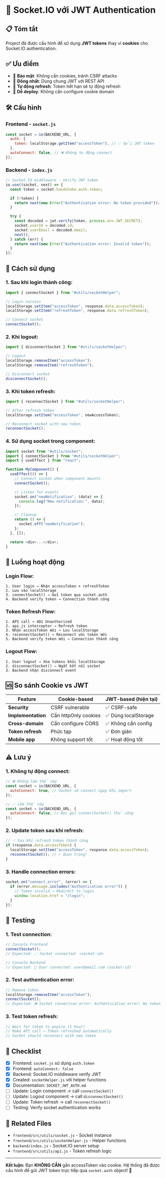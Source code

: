 # 🔌 Socket.IO với JWT Authentication

## 📋 Tóm tắt

Project đã được cấu hình để sử dụng **JWT tokens** thay vì **cookies** cho Socket.IO authentication.

## ✅ Ưu điểm

- 🔐 **Bảo mật**: Không cần cookies, tránh CSRF attacks
- 🎯 **Đồng nhất**: Dùng chung JWT với REST API
- 🔄 **Tự động refresh**: Token hết hạn sẽ tự động refresh
- 🚀 **Dễ deploy**: Không cần configure cookie domain

## 🛠️ Cấu hình

### Frontend - `socket.js`

```javascript
const socket = io(BACKEND_URL, {
  auth: {
    token: localStorage.getItem("accessToken"), // ✅ Gửi JWT token
  },
  autoConnect: false, // ❌ Không tự động connect
});
```

### Backend - `index.js`

```javascript
// Socket.IO middleware - Verify JWT token
io.use((socket, next) => {
  const token = socket.handshake.auth.token;

  if (!token) {
    return next(new Error("Authentication error: No token provided"));
  }

  try {
    const decoded = jwt.verify(token, process.env.JWT_SECRET);
    socket.userId = decoded.id;
    socket.userEmail = decoded.email;
    next();
  } catch (err) {
    return next(new Error("Authentication error: Invalid token"));
  }
});
```

## 📖 Cách sử dụng

### 1. **Sau khi login thành công:**

```javascript
import { connectSocket } from "#utils/socketHelper";

// Login success
localStorage.setItem("accessToken", response.data.accessToken);
localStorage.setItem("refreshToken", response.data.refreshToken);

// Connect socket
connectSocket();
```

### 2. **Khi logout:**

```javascript
import { disconnectSocket } from "#utils/socketHelper";

// Logout
localStorage.removeItem("accessToken");
localStorage.removeItem("refreshToken");

// Disconnect socket
disconnectSocket();
```

### 3. **Khi token refresh:**

```javascript
import { reconnectSocket } from "#utils/socketHelper";

// After refresh token
localStorage.setItem("accessToken", newAccessToken);

// Reconnect socket with new token
reconnectSocket();
```

### 4. **Sử dụng socket trong component:**

```javascript
import socket from "#utils/socket";
import { connectSocket } from "#utils/socketHelper";
import { useEffect } from "react";

function MyComponent() {
  useEffect(() => {
    // Connect socket when component mounts
    connectSocket();

    // Listen for events
    socket.on("newNotification", (data) => {
      console.log("New notification:", data);
    });

    // Cleanup
    return () => {
      socket.off("newNotification");
    };
  }, []);

  return <div>...</div>;
}
```

## 🔄 Luồng hoạt động

### Login Flow:

```
1. User login → Nhận accessToken + refreshToken
2. Lưu vào localStorage
3. connectSocket() → Gửi token qua socket.auth
4. Backend verify token → Connection thành công
```

### Token Refresh Flow:

```
1. API call → 401 Unauthorized
2. api.js interceptor → Refresh token
3. Nhận accessToken mới → Lưu localStorage
4. reconnectSocket() → Reconnect với token mới
5. Backend verify token mới → Connection thành công
```

### Logout Flow:

```
1. User logout → Xóa tokens khỏi localStorage
2. disconnectSocket() → Ngắt kết nối socket
3. Backend nhận disconnect event
```

## 🆚 So sánh Cookie vs JWT

| Feature            | Cookie-based         | JWT-based (hiện tại) |
| ------------------ | -------------------- | -------------------- |
| **Security**       | CSRF vulnerable      | ✅ CSRF-safe         |
| **Implementation** | Cần httpOnly cookies | ✅ Dùng localStorage |
| **Cross-domain**   | Cần configure CORS   | ✅ Không cần config  |
| **Token refresh**  | Phức tạp             | ✅ Đơn giản          |
| **Mobile app**     | Không support tốt    | ✅ Hoạt động tốt     |

## ⚠️ Lưu ý

### 1. **Không tự động connect:**

```javascript
// ❌ Không làm thế này
const socket = io(BACKEND_URL, {
  autoConnect: true, // Socket sẽ connect ngay khi import
});

// ✅ Làm thế này
const socket = io(BACKEND_URL, {
  autoConnect: false, // Đợi gọi connectSocket() thủ công
});
```

### 2. **Update token sau khi refresh:**

```javascript
// ✅ Sau khi refresh token thành công
if (response.data.accessToken) {
  localStorage.setItem("accessToken", response.data.accessToken);
  reconnectSocket(); // ← Quan trọng!
}
```

### 3. **Handle connection errors:**

```javascript
socket.on("connect_error", (error) => {
  if (error.message.includes("Authentication error")) {
    // Token invalid → Redirect to login
    window.location.href = "/login";
  }
});
```

## 🧪 Testing

### 1. **Test connection:**

```javascript
// Console Frontend
connectSocket();
// Expected: ✅ Socket connected: <socket-id>

// Console Backend
// Expected: 🔌 User connected: user@email.com (socket-id)
```

### 2. **Test authentication error:**

```javascript
// Remove token
localStorage.removeItem("accessToken");
connectSocket();
// Expected: ❌ Socket connection error: Authentication error: No token provided
```

### 3. **Test token refresh:**

```javascript
// Wait for token to expire (1 hour)
// Make API call → Token refreshed automatically
// Socket should reconnect with new token
```

## 📝 Checklist

- [x] Frontend: `socket.js` sử dụng `auth.token`
- [x] Frontend: `autoConnect: false`
- [x] Backend: Socket.IO middleware verify JWT
- [x] Created: `socketHelper.js` với helper functions
- [x] Documentation: `SOCKET_JWT_AUTH.md`
- [ ] Update: Login component → call `connectSocket()`
- [ ] Update: Logout component → call `disconnectSocket()`
- [ ] Update: Token refresh → call `reconnectSocket()`
- [ ] Testing: Verify socket authentication works

## 🔗 Related Files

- `frontend/src/utils/socket.js` - Socket instance
- `frontend/src/utils/socketHelper.js` - Helper functions
- `backend/index.js` - Socket.IO server setup
- `frontend/src/utils/api.js` - Token refresh logic

---

**Kết luận:** Bạn **KHÔNG CẦN** gắn accessToken vào cookie. Hệ thống đã được cấu hình để gửi JWT token trực tiếp qua `socket.auth` object! 🎉
